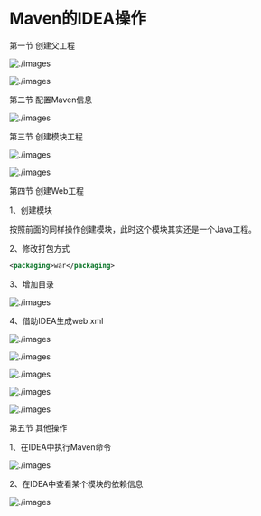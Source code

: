 # Maven的IDEA操作

第一节 创建父工程

![./images](./images/img030.png)

![./images](./images/img032.png)



 第二节 配置Maven信息

![./images](./images/img033.png)



 第三节 创建模块工程

![./images](./images/img034.png)

![./images](./images/img035.png)



 第四节 创建Web工程

 1、创建模块

按照前面的同样操作创建模块，此时这个模块其实还是一个Java工程。

 2、修改打包方式

```xml
<packaging>war</packaging>
```

 3、增加目录

![./images](./images/img036.png)

 4、借助IDEA生成web.xml

![./images](./images/img042.png)

![./images](./images/img043.png)

![./images](./images/img044.png)

![./images](./images/img045.png)

![./images](./images/img046.png)



 第五节 其他操作

 1、在IDEA中执行Maven命令

![./images](./images/img040.png)

 2、在IDEA中查看某个模块的依赖信息

![./images](./images/img041.png)


